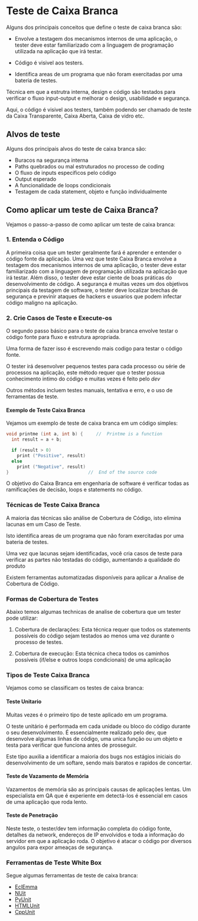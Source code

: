 # **Teste de Caixa Branca**

Alguns dos principais conceitos que define o teste de caixa branca são:

- Envolve a testagem dos mecanismos internos de uma aplicação, o tester deve estar familiarizado com a linguagem de programação utilizada na aplicação que irá testar.

- Código é visivel aos testers.

- Identifica areas de um programa que não foram exercitadas por uma bateria de testes.

Técnica em que a estrutra interna, design e código são testados para verificar o fluxo input-output e melhorar o design, usabilidade e segurança.

Aqui, o código é visivel aos testers, também podendo ser chamado de teste da Caixa Transparente, Caixa Aberta, Caixa de vidro etc.

## Alvos de teste

Alguns dos principais alvos do teste de caixa branca são:

- Buracos na segurança interna
- Paths quebrados ou mal estruturados no processo de coding
- O fluxo de inputs especificos pelo código
- Output esperado
- A funcionalidade de loops condicionais
- Testagem de cada statement, objeto e função individualmente

## Como aplicar um teste de Caixa Branca?

Vejamos o passo-a-passo de como aplicar um teste de caixa branca:

### 1. Entenda o Código

A primeira coisa que um tester geralmente fará é aprender e entender o código fonte da aplicação.
Uma vez que teste Caixa Branca envolve a testagem dos mecanismos internos de uma aplicação, o tester deve estar familiarizado com a linguagem de programação utilizada na aplicação que irá testar.
Além disso, o tester deve estar ciente de boas práticas do desenvolvimento de código.
A segurança é muitas vezes um dos objetivos principais da testagem de software, o tester deve localizar brechas de segurança e previnir ataques de hackers e usuarios que podem infectar código maligno na aplicação.

### 2. Crie Casos de Teste e Execute-os

O segundo passo básico para o teste de caixa branca envolve testar o código fonte para fluxo e estrutura apropriada.

Uma forma de fazer isso é escrevendo mais codigo para testar o código fonte.

O tester irá desenvolver pequenos testes para cada processo ou série de processos na aplicação, este método requer que o tester possua conhecimento intimo do código e muitas vezes é feito pelo *dev*

Outros métodos incluem testes manuais, tentativa e erro, e o uso de ferramentas de teste.

#### Exemplo de Teste Caixa Branca

Vejamos um exemplo de teste de caixa branca em um código simples:

```c
void printme (int a, int b) {     //  Printme is a function
  int result = a + b;

  if (result > 0)
    print ("Positive", result)
  else
    print ("Negative", result)
}                              //  End of the source code
```

O objetivo do Caixa Branca em engenharia de software é verificar todas as ramificações de decisão, loops e statements no código.

### Técnicas de Teste Caixa Branca

A maioria das técnicas são análise de Cobertura de Código, isto elimina lacunas em um Caso de Teste.

Isto identifica areas de um programa que não foram exercitadas por uma bateria de testes.

Uma vez que lacunas sejam identificadas, você cria casos de teste para verificar as partes não testadas do código, aumentando a qualidade do produto

Existem ferramentas automatizadas disponíveis para aplicar a Analise de Cobertura de Código.

### Formas de Cobertura de Testes

Abaixo temos algumas technicas de analise de cobertura que um tester pode utilizar:

1. Cobertura de declarações: Esta técnica requer que todos os statements possíveis do código sejam testados ao menos uma vez durante o processo de testes.

2. Cobertura de execução: Esta técnica checa todos os caminhos possíveis (if/else e outros loops condicionais) de uma aplicação

### Tipos de Teste Caixa Branca

Vejamos como se classificam os testes de caixa branca:

#### Teste Unitario

Muitas vezes é o primeiro tipo de teste aplicado em um programa.

O teste unitário é performada em cada unidade ou bloco do código durante o seu desenvolvimento. É essencialmente realizado pelo dev, que desenvolve algumas linhas de código, uma unica função ou um objeto e testa para verificar que funciona antes de prosseguir.

Este tipo auxilia a identificar a maioria dos bugs nos estágios iniciais do desenvolvimento de um softare, sendo mais baratos e rapidos de concertar.

#### Teste de Vazamento de Memória

Vazamentos de memória são as principais causas de aplicações lentas. Um especialista em QA que é experiente em detectá-los é essencial em casos de uma aplicação que roda lento.

#### Teste de Penetração

Neste teste, o tester/dev tem informação completa do código fonte, detalhes da network, endereços de IP envolvidos e toda a informação do servidor em que a aplicação roda.
O objetivo é atacar o código por diversos angulos para expor ameaças de segurança.

### Ferramentas de Teste White Box

Segue algumas ferramentas de teste de caixa branca:

- [EclEmma](https://www.eclemma.org/download.html)
- [NUit](http://nunit.org/)
- [PyUnit](https://www.guru99.com/python-unit-testing-guide.html)
- [HTMLUnit](http://htmlunit.sourceforge.net/)
- [CppUnit](https://sourceforge.net/projects/cppunit/)
